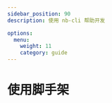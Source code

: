 ```yaml
---
sidebar_position: 90
description: 使用 nb-cli 帮助开发

options:
  menu:
    weight: 11
    category: guide
---
```


# 使用脚手架

<!-- TODO: nb-cli docs -->
